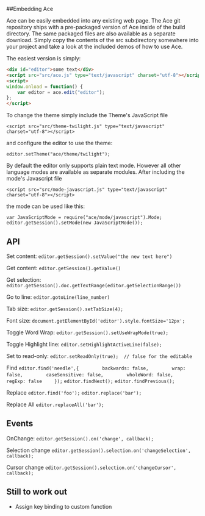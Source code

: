 ##Embedding Ace

Ace can be easily embedded into any existing web page. The Ace git repository ships with a pre-packaged version of Ace inside of the build directory. The same packaged files are also available as a separate download. Simply copy the contents of the src subdirectory somewhere into your project and take a look at the included demos of how to use Ace.

The easiest version is simply:

```html
<div id="editor">some text</div>
<script src="src/ace.js" type="text/javascript" charset="utf-8"></script>
<script>
window.onload = function() {
    var editor = ace.edit("editor");
};
</script>
```

To change the theme simply include the Theme's JavaScript file

`<script src="src/theme-twilight.js" type="text/javascript" charset="utf-8"></script>`

and configure the editor to use the theme:

`editor.setTheme("ace/theme/twilight");`


By default the editor only supports plain text mode. However all other language modes are available as separate modules. After including the mode's Javascript file

`<script src="src/mode-javascript.js" type="text/javascript" charset="utf-8"></script>`

the mode can be used like this:

`var JavaScriptMode = require("ace/mode/javascript").Mode;
editor.getSession().setMode(new JavaScriptMode());`

## API
Set content:
`editor.getSession().setValue("the new text here")`

Get content:
`editor.getSession().getValue()`

Get selection:
`editor.getSession().doc.getTextRange(editor.getSelectionRange())`

Go to line:
`editor.gotoLine(line_number)`

Tab size:
`editor.getSession().setTabSize(4);`

Font size:
`document.getElementById('editor').style.fontSize='12px';`

Toggle Word Wrap:
`editor.getSession().setUseWrapMode(true);`

Toggle Highlight line:
`editor.setHighlightActiveLine(false);`

Set to read-only:
`editor.setReadOnly(true);  // false for the editable` 


Find
`editor.find('needle',{`
`        backwards: false,`
`        wrap: false,`
`        caseSensitive: false,`
`        wholeWord: false,`
`        regExp: false`
`    });`
`editor.findNext();`
`editor.findPrevious();`

Replace
`editor.find('foo');`
`editor.replace('bar');`

Replace All
`editor.replaceAll('bar');`

## Events
OnChange:
`editor.getSession().on('change', callback);`

Selection change
`editor.getSession().selection.on('changeSelection', callback);`

Cursor change
`editor.getSession().selection.on('changeCursor', callback);`

## Still to work out
* Assign key binding to custom function